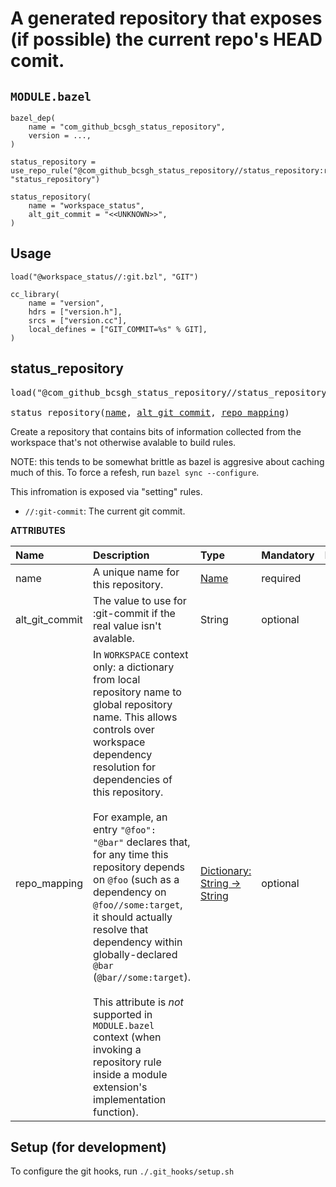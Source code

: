 <!-- Generated with Stardoc: http://skydoc.bazel.build -->

# A generated repository that exposes (if possible) the current repo's HEAD comit.

## `MODULE.bazel`

```
bazel_dep(
    name = "com_github_bcsgh_status_repository",
    version = ...,
)

status_repository = use_repo_rule("@com_github_bcsgh_status_repository//status_repository:repo.bzl", "status_repository")

status_repository(
    name = "workspace_status",
    alt_git_commit = "<<UNKNOWN>>",
)
```

## Usage

```
load("@workspace_status//:git.bzl", "GIT")

cc_library(
    name = "version",
    hdrs = ["version.h"],
    srcs = ["version.cc"],
    local_defines = ["GIT_COMMIT=%s" % GIT],
)
```

<a id="status_repository"></a>

## status_repository

<pre>
load("@com_github_bcsgh_status_repository//status_repository:repo.bzl", "status_repository")

status_repository(<a href="#status_repository-name">name</a>, <a href="#status_repository-alt_git_commit">alt_git_commit</a>, <a href="#status_repository-repo_mapping">repo_mapping</a>)
</pre>

Create a repository that contains bits of information collected
from the workspace that's not otherwise avalable to build rules.

NOTE: this tends to be somewhat brittle as bazel is aggresive about
caching much of this. To force a refesh, run `bazel sync --configure`.

This infromation is exposed via "setting" rules.

- `//:git-commit`: The current git commit.

**ATTRIBUTES**


| Name  | Description | Type | Mandatory | Default |
| :------------- | :------------- | :------------- | :------------- | :------------- |
| <a id="status_repository-name"></a>name |  A unique name for this repository.   | <a href="https://bazel.build/concepts/labels#target-names">Name</a> | required |  |
| <a id="status_repository-alt_git_commit"></a>alt_git_commit |  The value to use for :git-commit if the real value isn't avalable.   | String | optional |  `""`  |
| <a id="status_repository-repo_mapping"></a>repo_mapping |  In `WORKSPACE` context only: a dictionary from local repository name to global repository name. This allows controls over workspace dependency resolution for dependencies of this repository.<br><br>For example, an entry `"@foo": "@bar"` declares that, for any time this repository depends on `@foo` (such as a dependency on `@foo//some:target`, it should actually resolve that dependency within globally-declared `@bar` (`@bar//some:target`).<br><br>This attribute is _not_ supported in `MODULE.bazel` context (when invoking a repository rule inside a module extension's implementation function).   | <a href="https://bazel.build/rules/lib/dict">Dictionary: String -> String</a> | optional |  |


## Setup (for development)
To configure the git hooks, run `./.git_hooks/setup.sh`

